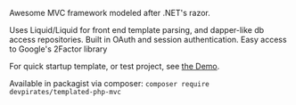 Awesome MVC framework modeled after .NET's razor.

Uses Liquid/Liquid for front end template parsing, and dapper-like db access repositories. Built in OAuth and session authentication. Easy access to Google's 2Factor library

For quick startup template, or test project, see [the Demo](https://github.com/Nixon-Joseph/TemplatedPHPMVC_Demo).

Available in packagist via composer: `composer require devpirates/templated-php-mvc`
